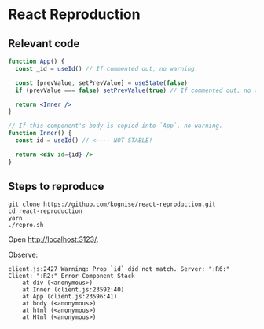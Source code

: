 # React Reproduction

## Relevant code

```jsx
function App() {
  const _id = useId() // If commented out, no warning.

  const [prevValue, setPrevValue] = useState(false)
  if (prevValue === false) setPrevValue(true) // If commented out, no warning.

  return <Inner />
}

// If this component's body is copied into `App`, no warning.
function Inner() {
  const id = useId() // <---- NOT STABLE!

  return <div id={id} />
}
```

## Steps to reproduce

```
git clone https://github.com/kognise/react-reproduction.git
cd react-reproduction
yarn
./repro.sh
```

Open <http://localhost:3123/>.

Observe:

```
client.js:2427 Warning: Prop `id` did not match. Server: ":R6:" Client: ":R2:" Error Component Stack
    at div (<anonymous>)
    at Inner (client.js:23592:40)
    at App (client.js:23596:41)
    at body (<anonymous>)
    at html (<anonymous>)
    at Html (<anonymous>)
```

